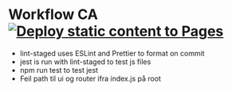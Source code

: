 # Workflow CA [![Deploy static content to Pages](https://github.com/PederZzen/social-media-client/actions/workflows/pages.yml/badge.svg)](https://github.com/PederZzen/social-media-client/actions/workflows/pages.yml)

- lint-staged uses ESLint and Prettier to format on commit
- jest is run with lint-staged to test js files
- npm run test to test jest
- Feil path til ui og router ifra index.js på root
